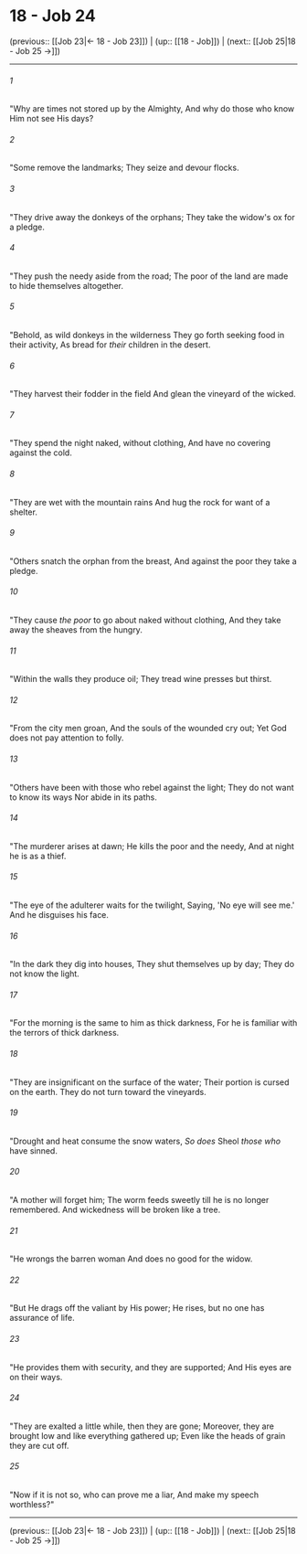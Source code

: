 # 18 - Job 24

(previous:: [[Job 23|← 18 - Job 23]]) | (up:: [[18 - Job]]) | (next:: [[Job 25|18 - Job 25 →]])

***


###### 1 
"Why are times not stored up by the Almighty, And why do those who know Him not see His days? 

###### 2 
"Some remove the landmarks; They seize and devour flocks. 

###### 3 
"They drive away the donkeys of the orphans; They take the widow's ox for a pledge. 

###### 4 
"They push the needy aside from the road; The poor of the land are made to hide themselves altogether. 

###### 5 
"Behold, as wild donkeys in the wilderness They go forth seeking food in their activity, As bread for _their_ children in the desert. 

###### 6 
"They harvest their fodder in the field And glean the vineyard of the wicked. 

###### 7 
"They spend the night naked, without clothing, And have no covering against the cold. 

###### 8 
"They are wet with the mountain rains And hug the rock for want of a shelter. 

###### 9 
"Others snatch the orphan from the breast, And against the poor they take a pledge. 

###### 10 
"They cause _the poor_ to go about naked without clothing, And they take away the sheaves from the hungry. 

###### 11 
"Within the walls they produce oil; They tread wine presses but thirst. 

###### 12 
"From the city men groan, And the souls of the wounded cry out; Yet God does not pay attention to folly. 

###### 13 
"Others have been with those who rebel against the light; They do not want to know its ways Nor abide in its paths. 

###### 14 
"The murderer arises at dawn; He kills the poor and the needy, And at night he is as a thief. 

###### 15 
"The eye of the adulterer waits for the twilight, Saying, 'No eye will see me.' And he disguises his face. 

###### 16 
"In the dark they dig into houses, They shut themselves up by day; They do not know the light. 

###### 17 
"For the morning is the same to him as thick darkness, For he is familiar with the terrors of thick darkness. 

###### 18 
"They are insignificant on the surface of the water; Their portion is cursed on the earth. They do not turn toward the vineyards. 

###### 19 
"Drought and heat consume the snow waters, _So does_ Sheol _those who_ have sinned. 

###### 20 
"A mother will forget him; The worm feeds sweetly till he is no longer remembered. And wickedness will be broken like a tree. 

###### 21 
"He wrongs the barren woman And does no good for the widow. 

###### 22 
"But He drags off the valiant by His power; He rises, but no one has assurance of life. 

###### 23 
"He provides them with security, and they are supported; And His eyes are on their ways. 

###### 24 
"They are exalted a little while, then they are gone; Moreover, they are brought low and like everything gathered up; Even like the heads of grain they are cut off. 

###### 25 
"Now if it is not so, who can prove me a liar, And make my speech worthless?"

***

(previous:: [[Job 23|← 18 - Job 23]]) | (up:: [[18 - Job]]) | (next:: [[Job 25|18 - Job 25 →]])
